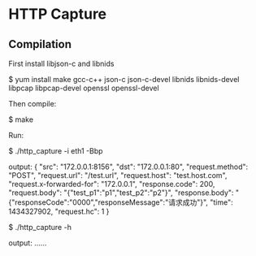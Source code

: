 HTTP Capture
=======

Compilation
----------------------------
First install libjson-c and libnids

   $ yum install make gcc-c++ json-c json-c-devel libnids libnids-devel libpcap libpcap-devel openssl openssl-devel

Then compile:

   $ make

Run:

   $ ./http_capture -i eth1 -Bbp

   output: { "src": "172.0.0.1:8156", "dst": "172.0.0.1:80", "request.method": "POST", "request.url": "\/test.url", "request.host": "test.host.com", "request.x-forwarded-for": "172.0.0.1", "response.code": 200, "request.body": "{\"test_p1\":\"p1\",\"test_p2\":\"p2\"}", "response.body": "{\"responseCode\":\"0000\",\"responseMessage\":\"请求成功\"}", "time": 1434327902, "request.hc": 1 }

   $ ./http_capture -h
 
   output: ......  

